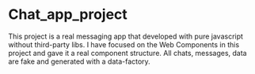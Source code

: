 # Chat_app_project
This project is a real messaging app that developed with pure javascript without third-party libs.
I have focused on the Web Components in this project and gave it a real component structure.
All chats, messages, data are fake and generated with a data-factory.
